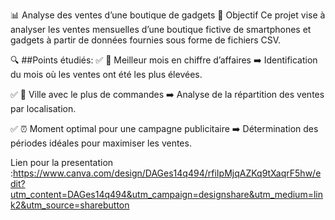 📊 Analyse des ventes d’une boutique de gadgets
🎯 Objectif
Ce projet vise à analyser les ventes mensuelles d’une boutique fictive de smartphones et gadgets à partir de données fournies sous forme de fichiers CSV.

🔍 ##Points étudiés:
✅ 📅 Meilleur mois en chiffre d’affaires
➡️ Identification du mois où les ventes ont été les plus élevées.

✅ 📍 Ville avec le plus de commandes
➡️ Analyse de la répartition des ventes par localisation.

✅ ⏰ Moment optimal pour une campagne publicitaire
➡️ Détermination des périodes idéales pour maximiser les ventes.

Lien pour la presentation :https://www.canva.com/design/DAGes14q494/rfiIpMjqAZKq9tXaqrF5hw/edit?utm_content=DAGes14q494&utm_campaign=designshare&utm_medium=link2&utm_source=sharebutton
